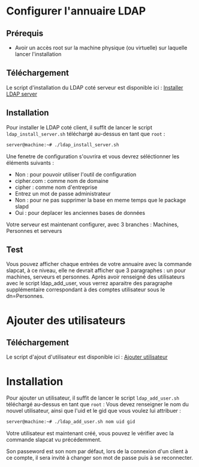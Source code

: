 # Configurer l'annuaire LDAP

## Prérequis

- Avoir un accès root sur la machine physique (ou virtuelle) sur laquelle lancer l'installation

## Téléchargement
Le script d'installation du LDAP coté serveur est disponible ici : [Installer LDAP server](https://raw.githubusercontent.com/AngarosGamer/SAE4/main/ldap/ldap_install_server.sh)

## Installation
Pour installer le LDAP coté client, il suffit de lancer le script `ldap_install_server.sh` téléchargé au-dessus en tant que `root` :

```bash
server@machine:~# ./ldap_install_server.sh 
```

Une fenetre de configuration s'ouvrira et vous devrez séléctionner les éléments suivants :

- Non : pour pouvoir utiliser l'outil de configuration
- cipher.com : comme nom de domaine
- cipher : comme nom d'entreprise
- Entrez un mot de passe administrateur
- Non : pour ne pas supprimer la base en meme temps que le package slapd
- Oui : pour deplacer les anciennes bases de données

Votre serveur est maintenant configurer, avec 3 branches : Machines, Personnes et serveurs

## Test 

Vous pouvez afficher chaque entrées de votre annuaire avec la commande slapcat, à ce niveau, elle ne devrait afficher que 3 paragraphes : un pour machines, serveurs et personnes.
Après avoir renseigné des utilisateurs avec le script ldap_add_user, vous verrez aparaitre des paragraphe supplémentaire correspondant à des comptes utilisateur sous le dn=Personnes.


# Ajouter des utilisateurs

## Téléchargement 
Le script d'ajout d'utilisateur est disponible ici : [Ajouter utilisateur](https://raw.githubusercontent.com/AngarosGamer/SAE4/main/ldap/ldap_add_user.sh)

# Installation
Pour ajouter un utilisateur, il suffit de lancer le script `ldap_add_user.sh` téléchargé au-dessus en tant que `root` :
Vous devez renseigner le nom du nouvel utilisateur, ainsi que l'uid et le gid que vous voulez lui attribuer :

```bash
server@machine:~# ./ldap_add_user.sh nom uid gid
```

Votre utilisateur est maintenant créé, vous pouvez le vérifier avec la commande slapcat vu précédemment.

Son passeword est son nom par défaut, lors de la connexion d'un client à ce compte, il sera invité à changer son mot de passe puis à se reconnecter.